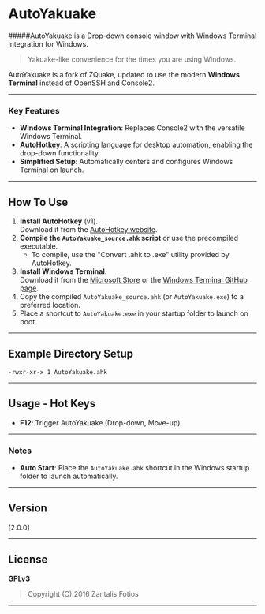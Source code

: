 # AutoYakuake

#####AutoYakuake is a Drop-down console window with Windows Terminal integration for Windows.  
>Yakuake-like convenience for the times you are using Windows.

AutoYakuake is a fork of ZQuake, updated to use the modern **Windows Terminal** instead of OpenSSH and Console2.

---

### Key Features
- **Windows Terminal Integration**: Replaces Console2 with the versatile Windows Terminal.
- **AutoHotkey**: A scripting language for desktop automation, enabling the drop-down functionality.
- **Simplified Setup**: Automatically centers and configures Windows Terminal on launch.

---

## How To Use

1. **Install AutoHotkey** (v1).  
   Download it from the [AutoHotkey website](https://www.autohotkey.com/).
2. **Compile the `AutoYakuake_source.ahk` script** or use the precompiled executable.  
   - To compile, use the "Convert .ahk to .exe" utility provided by AutoHotkey.
3. **Install Windows Terminal**.  
   Download it from the [Microsoft Store](https://aka.ms/terminal) or the [Windows Terminal GitHub page](https://github.com/microsoft/terminal).
4. Copy the compiled `AutoYakuake_source.ahk` (or `AutoYakuake.exe`) to a preferred location.
5. Place a shortcut to `AutoYakuake.exe` in your startup folder to launch on boot.  

---

## Example Directory Setup
```
-rwxr-xr-x 1 AutoYakuake.ahk  
```

---

## Usage - Hot Keys
- **F12**: Trigger AutoYakuake (Drop-down, Move-up).


---

### Notes
- **Auto Start**: Place the `AutoYakuake.ahk` shortcut in the Windows startup folder to launch automatically.  

---

## Version
[2.0.0]

---

## License
**GPLv3**  
>Copyright (C) 2016  Zantalis Fotios

---